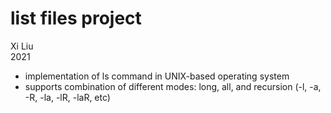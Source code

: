 # list files project
Xi Liu </br>
2021 </br>
* implementation of ls command in UNIX-based operating system
* supports combination of different modes: long, all, and recursion
(-l, -a, -R, -la, -lR, -laR, etc)